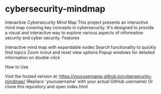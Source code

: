 # cybersecurity-mindmap

Interactive Cybersecurity Mind Map
This project presents an interactive mind map covering key concepts in cybersecurity. It's designed to provide a visual and interactive way to explore various aspects of information security and cyber security.
Features

Interactive mind map with expandable nodes
Search functionality to quickly find topics
Zoom in/out and reset view options
Popup windows for detailed information on double-click

How to Use

Visit the hosted version at: https://yourusername.github.io/cybersecurity-mindmap/
(Replace 'yourusername' with your actual GitHub username)
Or clone this repository and open index.html
